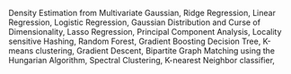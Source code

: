 Density Estimation from Multivariate Gaussian,
Ridge Regression,
Linear Regression,
Logistic Regression,
Gaussian Distribution and Curse of Dimensionality, 
Lasso Regression, 
Principal Component Analysis, 
Locality sensitive Hashing, 
Random Forest,
Gradient Boosting Decision Tree,
K-means clustering, 
Gradient Descent, 
Bipartite Graph Matching using the Hungarian Algorithm,
Spectral Clustering,
K-nearest Neighbor classifier, 
